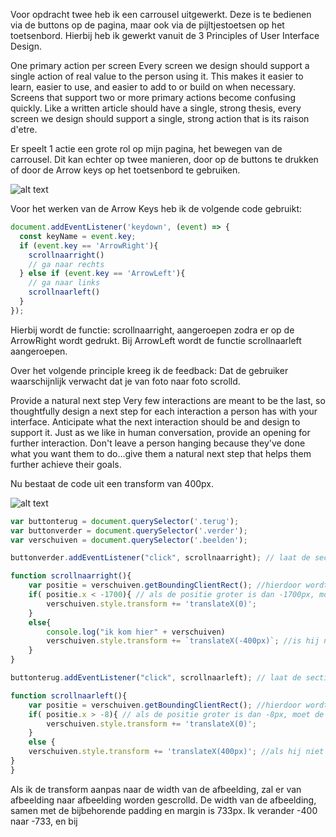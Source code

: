 Voor opdracht twee heb ik een carrousel uitgewerkt. Deze is te bedienen via de buttons op de pagina, maar ook via de pijltjestoetsen op het toetsenbord.
Hierbij heb ik gewerkt vanuit de 3 Principles of User Interface Design.

One primary action per screen
Every screen we design should support a single action of real value to the person using it. This makes it easier to learn, easier to use, and easier to add to or build on when necessary. Screens that support two or more primary actions become confusing quickly. Like a written article should have a single, strong thesis, every screen we design should support a single, strong action that is its raison d'etre.

Er speelt 1 actie een grote rol op mijn pagina, het bewegen van de carrousel. Dit kan echter op twee manieren, door op de buttons te drukken of door de Arrow keys op het toetsenbord te gebruiken. 

![alt text](https://media.giphy.com/media/TFwPbMz584cQRApHfg/giphy.gif)

Voor het werken van de Arrow Keys heb ik de volgende code gebruikt:

```js
document.addEventListener('keydown', (event) => {
  const keyName = event.key;
  if (event.key == 'ArrowRight'){
  	scrollnaarright()
  	// ga naar rechts
  } else if (event.key == 'ArrowLeft'){
  	// ga naar links
  	scrollnaarleft()
  }
});
```
Hierbij wordt de functie: scrollnaarright, aangeroepen zodra er op de ArrowRight wordt gedrukt. Bij ArrowLeft wordt de functie scrollnaarleft aangeroepen.

Over het volgende principle kreeg ik de feedback: Dat de gebruiker waarschijnlijk verwacht dat je van foto naar foto scrolld.

Provide a natural next step
Very few interactions are meant to be the last, so thoughtfully design a next step for each interaction a person has with your interface. Anticipate what the next interaction should be and design to support it. Just as we like in human conversation, provide an opening for further interaction. Don't leave a person hanging because they've done what you want them to do…give them a natural next step that helps them further achieve their goals.

Nu bestaat de code uit een transform van 400px. 

![alt text](https://media.giphy.com/media/cRMNjwuVyW45JOmNEE/giphy.gif)

```js
var buttonterug = document.querySelector('.terug');
var buttonverder = document.querySelector('.verder');
var verschuiven = document.querySelector('.beelden');

buttonverder.addEventListener("click", scrollnaarright); // laat de sectie:beelden naar rechts verschuiven als er op de button gedrukt wordt

function scrollnaarright(){
	var positie = verschuiven.getBoundingClientRect(); //hierdoor wordt er gekeken naar de positie zodra de sectie:beelden verschuifd
	if( positie.x < -1700){ // als de positie groter is dan -1700px, moet de sectie stoppen met verschuiven
		verschuiven.style.transform += 'translateX(0)';
	}
	else{
		console.log("ik kom hier" + verschuiven)
		verschuiven.style.transform += `translateX(-400px)`; //is hij niet groter dan -1700px, verschuifd de sectie met -400px
	}
}

buttonterug.addEventListener("click", scrollnaarleft); // laat de sectie:beelden naar links verschuiven als er op de button gedrukt wordt

function scrollnaarleft(){
	var positie = verschuiven.getBoundingClientRect(); //hierdoor wordt er gekeken naar de positie zodra de sectie:beelden verschuifd
	if( positie.x > -8){ // als de positie groter is dan -8px, moet de sectie stoppen met verschuiven
		verschuiven.style.transform += 'translateX(0)';
	}
	else {
	verschuiven.style.transform += 'translateX(400px)'; //als hij niet groter is dan -8px, verschuifd de sectie met 400px
}
}

```

Als ik de transform aanpas naar de width van de afbeelding, zal er van afbeelding naar afbeelding worden gescrolld. 
De width van de afbeelding, samen met de bijbehorende padding en margin is 733px. Ik verander -400 naar -733, en bij


